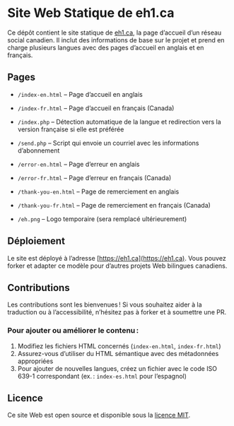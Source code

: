 # Site Web Statique de eh1.ca

Ce dépôt contient le site statique de [eh1.ca](https://eh1.ca), la page d’accueil d’un réseau social canadien. Il inclut des informations de base sur le projet et prend en charge plusieurs langues avec des pages d’accueil en anglais et en français.

## Pages

- `/index-en.html` – Page d’accueil en anglais  
- `/index-fr.html` – Page d’accueil en français (Canada)  
- `/index.php` – Détection automatique de la langue et redirection vers la version française si elle est préférée  
- `/send.php` – Script qui envoie un courriel avec les informations d’abonnement  

- `/error-en.html` – Page d’erreur en anglais  
- `/error-fr.html` – Page d’erreur en français (Canada)  

- `/thank-you-en.html` – Page de remerciement en anglais  
- `/thank-you-fr.html` – Page de remerciement en français (Canada)  

- `/eh.png` – Logo temporaire (sera remplacé ultérieurement)

## Déploiement

Le site est déployé à l’adresse [https://eh1.ca](https://eh1.ca). Vous pouvez forker et adapter ce modèle pour d’autres projets Web bilingues canadiens.

## Contributions

Les contributions sont les bienvenues ! Si vous souhaitez aider à la traduction ou à l’accessibilité, n’hésitez pas à forker et à soumettre une PR.

### Pour ajouter ou améliorer le contenu :
1. Modifiez les fichiers HTML concernés (`index-en.html`, `index-fr.html`)
2. Assurez-vous d’utiliser du HTML sémantique avec des métadonnées appropriées
3. Pour ajouter de nouvelles langues, créez un fichier avec le code ISO 639-1 correspondant (ex. : `index-es.html` pour l’espagnol)

## Licence

Ce site Web est open source et disponible sous la [licence MIT](LICENSE).